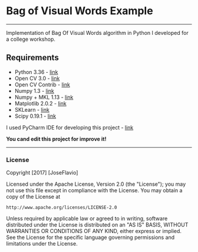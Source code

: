# Bag of Visual Words Example
---

Implementation of Bag Of Visual Words algorithm in Python I developed for a college workshop.

## Requirements
* Python 3.36 - [link](https://www.python.org/downloads/release/python-336/)
* Open CV 3.0 - [link](http://opencv.org/opencv-3-0.html)
* Open CV Contrib - [link](https://github.com/opencv/opencv_contrib)
* Numpy 1.3 - [link](https://pypi.python.org/pypi/numpy/1.3.0)
* Numpy + MKL 1.13 - [link](http://www.lfd.uci.edu/~gohlke/pythonlibs/)
* Matplotlib 2.0.2 - [link](https://pypi.python.org/pypi/matplotlib)
* SKLearn - [link](http://scikit-learn.org/stable/)
* Scipy 0.19.1 - [link](https://pypi.python.org/pypi/scipy)

I used PyCharm IDE for developing this project - [link](https://www.jetbrains.com/pycharm/)

**You cand edit this project for improve it!**

---
### License

Copyright [2017] [JoseFlavio]

Licensed under the Apache License, Version 2.0 (the "License");
you may not use this file except in compliance with the License.
You may obtain a copy of the License at

    http://www.apache.org/licenses/LICENSE-2.0

Unless required by applicable law or agreed to in writing, software
distributed under the License is distributed on an "AS IS" BASIS,
WITHOUT WARRANTIES OR CONDITIONS OF ANY KIND, either express or implied.
See the License for the specific language governing permissions and
limitations under the License.
